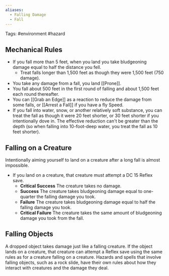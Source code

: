 ```yaml
---
aliases:
  - Falling Damage
  - Fall
---
```

Tags: #environment #hazard

## Mechanical Rules

- If you fall more than 5 feet, when you land you take bludgeoning damage equal to half the distance you fell.
	- Treat falls longer than 1,500 feet as though they were 1,500 feet (750 damage).
- You take any damage from a fall, you land [[Prone]]. 
- You fall about 500 feet in the first round of falling and about 1,500 feet each round thereafter. 
- You can [[Grab an Edge]] as a reaction to reduce the damage from some falls, or [[Arrest a Fall]] if you have a fly Speed. 
- If you fall into water, snow, or another relatively soft substance, you can treat the fall as though it were 20 feet shorter, or 30 feet shorter if you intentionally dove in. The effective reduction can't be greater than the depth (so when falling into 10-foot-deep water, you treat the fall as 10 feet shorter).  

## Falling on a Creature
Intentionally aiming yourself to land on a creature after a long fall is almost impossible.  

- If you land on a creature, that creature must attempt a DC 15 Reflex save. 
	- **Critical Success** The creature takes no damage.  
	- **Success** The creature takes bludgeoning damage equal to one-quarter the falling damage you took.  
	- **Failure** The creature takes bludgeoning damage equal to half the falling damage you took.  
	- **Critical Failure** The creature takes the same amount of bludgeoning damage you took from the fall.  

## Falling Objects

A dropped object takes damage just like a falling creature. If the object lands on a creature, that creature can attempt a Reflex save using the same rules as for a creature falling on a creature. Hazards and spells that involve falling objects, such as a rock slide, have their own rules about how they interact with creatures and the damage they deal.